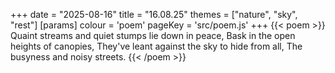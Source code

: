 +++
date = "2025-08-16"
title = "16.08.25"
themes = ["nature", "sky", "rest"]
[params]
  colour = 'poem'
  pageKey = 'src/poem.js'
+++
{{< poem >}}
Quaint streams and quiet stumps lie down in peace,
Bask in the open heights of canopies,
They've leant against the sky to hide from all,
The busyness and noisy streets.
{{< /poem >}}